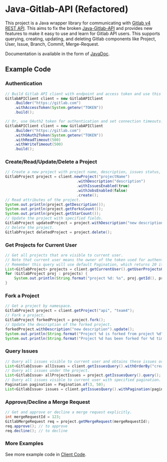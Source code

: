 # Java-Gitlab-API (Refactored)

This project is a Java wrapper library for communicating with [Gitlab v4 REST API](https://docs.gitlab.com/ee/api/). This aims to fix the broken [Java-Gitlab-API](https://github.com/timols/java-gitlab-api) and provides new features to make it easy to use and learn for Gitlab API users. This supports querying, creating, updating, and deleting Gitlab components like Project, User, Issue, Branch, Commit, Merge-Request.

Documentation is available in the form of [JavaDoc](https://apiteam4.gitlab.io/f20-project-team4/).

## Example Code

### Authentication

```java
// Build Gitlab API client with endpoint and access token and use this client to communicate with Gitlab REST API.
GitlabAPIClient client = new GitlabAPIClient
    .Builder("https://gitlab.com")
    .withAccessToken(System.getenv("TOKEN"))
    .build();

// Or, use OAuth2 token for authentication and set connection timeouts.
GitlabAPIClient client = new GitlabAPIClient
    .Builder("https://gitlab.com")
    .withOAuth2Token(System.getenv("TOKEN"))
    .withReadTimeout(500)
    .withWriteTimeout(500)
    .build();
```

### Create/Read/Update/Delete a Project

```java
// Create a new project with project name, description, issues status, and jobs status set.
GitlabProject project = client.newProject("projectName")
                                .withDescription("description")
                                .withIssuesEnabled(true)
                                .withJobsEnabled(false)
                                .create();
// Read attributes of the project.
System.out.println(project.getDescription());
System.out.println(project.getForksCount());
System.out.println(project.getStarCount());
// Update the project with specified fields.
GitlabProject updatedProject = project.withDescription("new description").update();
// Delete the project.
GitlabProject deletedProject = project.delete();
```

### Get Projects for Current User

```java
// Get all projects that are visible to current user.
// Note that current user means the owner of the token used for authentication.
// Remember this query will use default Pagination, which returns 20 items in the first page.
List<GitlabProject> projects = client.getCurrentUser().getUserProjectsQuery().query();
for (GitlabProject proj : projects) {
    System.out.println(String.format("project %d: %s", proj.getId(), proj.getName()));
}
```

### Fork a Project

```java
// Get a project by namespace.
GitlabProject project = client.getProject("api", "team4");
// Fork a project.
GitlabProject forkedProject = project.fork();
// Update the description of the forked project.
forkedProject.withDescription("new description").update();
System.out.println(String.format("Project %d is forked from project %d", forkedProject.getId(), project.getId()));
System.out.println(String.format("Project %d has been forked for %d times", project.getId(), project.getForksCount()));
```

### Query Issues

```java
// Query all issues visible to current user and obtains these issues ordered by creation date.
List<GitlabIssue> allIssues = client.getIssuesQuery().withOrderBy("created_at").query();
// Query all issues under the project.
List<GitlabIssue> allProjectIssues = project.getIssuesQuery().query();
// Query all issues visible to current user with specified pagination.
Pagination pagination = Pagination.of(3, 50);
List<GitlabIssue> issues = client.getIssuesQuery().withPagination(pagination).query();
```

### Approve/Decline a Merge Request

```java
// Get and approve or decline a merge request explicitly.
int mergeRequestId = 123;
GitlabMergeRequest req = project.getMergeRequest(mergeRequestId);
req.approve(); // to approve
req.decline(); // to decline
```

### More Examples

See more example code in [Client Code](src/example/java/core).
